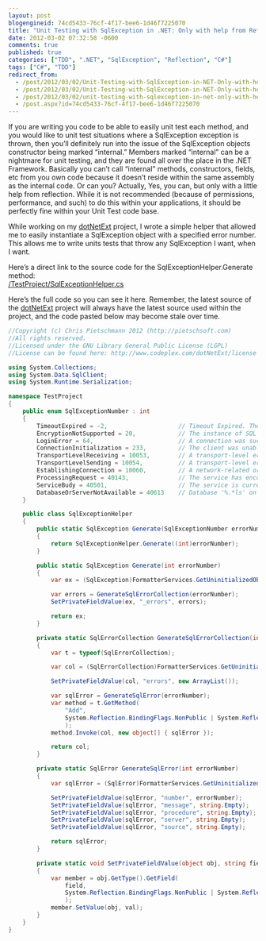 ```yaml
---
layout: post
blogengineid: 74cd5433-76cf-4f17-bee6-1d46f7225070
title: "Unit Testing with SqlException in .NET: Only with help from Reflection"
date: 2012-03-02 07:32:58 -0600
comments: true
published: true
categories: ["TDD", ".NET", "SqlException", "Reflection", "C#"]
tags: ["C#", "TDD"]
redirect_from: 
  - /post/2012/03/02/Unit-Testing-with-SqlException-in-NET-Only-with-help-from-Reflection.aspx
  - /post/2012/03/02/Unit-Testing-with-SqlException-in-NET-Only-with-help-from-Reflection
  - /post/2012/03/02/unit-testing-with-sqlexception-in-net-only-with-help-from-reflection
  - /post.aspx?id=74cd5433-76cf-4f17-bee6-1d46f7225070
---
```

<!-- more -->

If you are writing you code to be able to easily unit test each method, and you would like to unit test situations where a SqlException exception is thrown, then you’ll definitely run into the issue of the SqlException objects constructor being marked “internal.” Members marked “internal” can be a nightmare for unit testing, and they are found all over the place in the .NET Framework. Basically you can’t call “internal” methods, constructors, fields, etc from you own code because it doesn’t reside within the same assembly as the internal code. Or can you? Actually, Yes, you can, but only with a little help from reflection. While it is not recommended (because of permissions, performance, and such) to do this within your applications, it should be perfectly fine within your Unit Test code base.

While working on my <a href="https://github.com/crpietschmann/dotnetext">dotNetExt</a> project, I wrote a simple helper that allowed me to easily instantiate a SqlException object with a specified error number. This allows me to write units tests that throw any SqlException I want, when I want.

Here’s a direct link to the source code for the SqlExceptionHelper.Generate method:  
<a title="SqlExceptionHelper source code" href="https://github.com/crpietschmann/dotnetext/blob/4ed40d20dbab210256d93fd20660e3fa2c264ad6/TestProject/SqlExceptionHelper.cs">/TestProject/SqlExceptionHelper.cs</a>

Here’s the full code so you can see it here. Remember, the latest source of the <a href="https://github.com/crpietschmann/dotnetext">dotNetExt</a> project will always have the latest source used within the project, and the code pasted below may become stale over time.  

```csharp
//Copyright (c) Chris Pietschmann 2012 (http://pietschsoft.com)
//All rights reserved.
//Licensed under the GNU Library General Public License (LGPL)
//License can be found here: http://www.codeplex.com/dotNetExt/license

using System.Collections;
using System.Data.SqlClient;
using System.Runtime.Serialization;

namespace TestProject
{
    public enum SqlExceptionNumber : int
    {
        TimeoutExpired = -2,                    // Timeout Expired. The timeout period elapsed prior to completion of the operation or the server is not responding
        EncryptionNotSupported = 20,            // The instance of SQL Server you attempted to connect to does not support encryption
        LoginError = 64,                        // A connection was successfully established with the server, but then an error occurred during the login process
        ConnectionInitialization = 233,         // The client was unable to establish a connection because of an error during connection initialization process before login
        TransportLevelReceiving = 10053,        // A transport-level error has occurred when receiving results from the server
        TransportLevelSending = 10054,          // A transport-level error has occurred when sending the request to the server.
        EstablishingConnection = 10060,         // A network-related or instance-specific error occurred while establishing a connection to SQL Server. The server was not found or was not accessible
        ProcessingRequest = 40143,              // The service has encountered an error processing your request. Please try again.
        ServiceBudy = 40501,                    // The service is currently busy. Retry the request after 10 seconds.
        DatabaseOrServerNotAvailable = 40613    // Database '%.*ls' on server '%.*ls' is not currently available. Please retry the connection later.
    }

    public class SqlExceptionHelper
    {
        public static SqlException Generate(SqlExceptionNumber errorNumber)
        {
            return SqlExceptionHelper.Generate((int)errorNumber);
        }

        public static SqlException Generate(int errorNumber)
        {
            var ex = (SqlException)FormatterServices.GetUninitializedObject(typeof(SqlException));

            var errors = GenerateSqlErrorCollection(errorNumber);
            SetPrivateFieldValue(ex, "_errors", errors);

            return ex;
        }

        private static SqlErrorCollection GenerateSqlErrorCollection(int errorNumber)
        {
            var t = typeof(SqlErrorCollection);

            var col = (SqlErrorCollection)FormatterServices.GetUninitializedObject(t);

            SetPrivateFieldValue(col, "errors", new ArrayList());

            var sqlError = GenerateSqlError(errorNumber);
            var method = t.GetMethod(
                "Add",
                System.Reflection.BindingFlags.NonPublic | System.Reflection.BindingFlags.Instance
                );
            method.Invoke(col, new object[] { sqlError });

            return col;
        }

        private static SqlError GenerateSqlError(int errorNumber)
        {
            var sqlError = (SqlError)FormatterServices.GetUninitializedObject(typeof(SqlError));

            SetPrivateFieldValue(sqlError, "number", errorNumber);
            SetPrivateFieldValue(sqlError, "message", string.Empty);
            SetPrivateFieldValue(sqlError, "procedure", string.Empty);
            SetPrivateFieldValue(sqlError, "server", string.Empty);
            SetPrivateFieldValue(sqlError, "source", string.Empty);

            return sqlError;
        }

        private static void SetPrivateFieldValue(object obj, string field, object val)
        {
            var member = obj.GetType().GetField(
                field,
                System.Reflection.BindingFlags.NonPublic | System.Reflection.BindingFlags.Instance
                );
            member.SetValue(obj, val);
        }
    }
}
```
